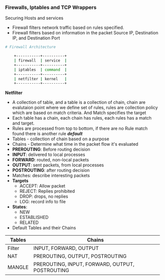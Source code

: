 ### Firewalls, Iptables and TCP Wrappers
Securing Hosts and services 

- Firewall filters network traffic based on rules specified.
- Firewall filters based on information in the packet Source IP, Destination IP, and Destination Port 

```bash
# Firewall Architecture

    +-----------+----------+
    | firewall  | service  |
    +-----------+----------+
    | iptables  | command  |
    +-----------+----------+
    | netfilter | kernel   |
    +-----------+----------+

```

**Netfilter**

- A collection of table, and a table is a collection of chain, chain are evalutaion point where we define set of rules, rules are collection policy which are based on match criteria. And Match specifies the target
- Each table has a chain, each chain has rules, each rules has a match and target.
- Rules are processed from top to bottom, if there are no Rule match found there is another rule ***default***
- Tables - collection of chain based on a purpose
- Chains - Determine what time in the packet flow it's evaluated 
- __PREROUTING__: Before routing decision
- __INPUT__: delivered to local processes
- __FORWARD__: routed, non-local packets
- __OUTPUT__: sent packets, from local processes
- __POSTROUTING__: after routing decision
- Matches: describe interesting packets
- __Targets__ 
    - ACCEPT: Allow packet
    - REJECT: Replies prohibited
    - DROP: drops, no replies
    - LOG: record info to file
- __States__:
    - NEW
    - ESTABLISHED
    - RELATED
- Default Tables and their Chains


| Tables | Chains |
|--------|--------|
|Filter | INPUT, FORWARD, OUTPUT |
| NAT | PREROUTING, OUTPUT, POSTROUTING |
| MANGLE | PREROUTING, INPUT, FORWARD, OUTPUT, POSTROUTING |

